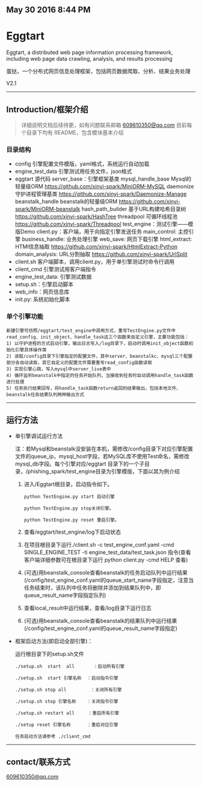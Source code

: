 ## May 30 2016 8:44 PM

# Eggtart

Eggtart, a distributed web page information processing framework, including web page data crawling, analysis, and results processing

蛋挞，一个分布式网页信息处理框架，包括网页数据爬取、分析、结果业务处理

V2.1

* * *


## Introduction/框架介绍

> 详细说明文档后续待更，如有问题联系邮箱 609610350@qq.com
> 目前每个目录下均有 README，包含模块基本介绍

### 目录结构

-   config 引擎配置文件模版，yaml格式，系统运行自动加载
-   engine_test_data 引擎测试用任务文件，json格式
-   eggtart 源代码
        server_base：引擎框架基类
            mysql_handle_base Mysql的轻量级ORM https://github.com/xinyi-spark/MiniORM-MySQL
            daemonize 守护进程管理基类 https://github.com/xinyi-spark/Daemonize-Manage
            beanstalk_handle beanstalk的轻量级ORM https://github.com/xinyi-spark/MiniORM-beanstalk
            hash_path_builder 基于URL构建哈希目录树 https://github.com/xinyi-spark/HashTree
            threadpool 可循环线程池 https://github.com/xinyi-spark/Threadpool
        test_engine：测试引擎——模版Demo
        client.py：客户端，用于向指定引擎发送任务
        main_control: 主控引擎
        business_handle: 业务处理引擎
        web_save: 网页下载引擎
        html_extract: HTMl信息抽取 https://github.com/xinyi-spark/HtmlExtract-Python
        domain_analysis: URL分割抽取 https://github.com/xinyi-spark/UrlSplit
-   client.sh 客户端脚本，调用client.py，用于单引擎测试时命令行调用
-   client_cmd 引擎测试用客户端指令
-   engine_test_data: 引擎测试数据
-   setup.sh：引擎启动脚本
-   web_info：网页信息库
-   init.py: 系统初始化脚本


### 单个引擎功能

    新建引擎可仿照/eggtart/test_engine中调用方式，重写TestEngine.py文件中read_config、init_object、handle_task这三个函数来自定义引擎，主要功能包括：
    1) 以守护进程的方式启动引擎，输出日志写入/log目录下，启动时调用init_object函数初始化引擎具体操作类
    2) 读取/config目录下引擎指定的配置文件，其中server、beanstalkc、mysql三个配置部分会自动读取，其它自定义的配置文件需要重写read_config函数读取
    3) 实现引擎心跳，写入mysql中server_live表中
    4) 循环监听beanstalk中指定的任务开始队列，当接收到任务时自动调用handle_task函数进行处理
    5) 任务执行结果回写，将handle_task函数return返回的结果输出，包括本地文件、beanstalk任务结果队列两种输出方式

- - -

## 运行方法


- 单引擎调试运行方法

    注：若Mysql和beanstalk没安装在本机，需修改/config目录下对应引擎配置文件的queue_ip，mysql_host字段，若MySQL库不使用Test命名，需修改mysql_db字段。每个引擎对应/eggtart 目录下的一个子目录，/phishing_spark/test_engine目录为引擎模版，下面以其为例介绍
    
    1.  进入/Eggtart根目录，启动指令如下。

        ```
        python TestEngine.py start 启动引擎

        python TestEngine.py stop关闭引擎。

        python TestEngine.py reset 重启引擎。
        ```

    2. 查看/eggtart/test_engine/log下启动状态
    
    3. 在项目根目录下运行./client.sh -c test_engine_conf.yaml -cmd SINGLE_ENGINE_TEST -ti engine_test_data/test_task.json 指令(查看客户端详细参数可在根目录下运行 python client.py -cmd HELP 查看)
    
    4. (可选)用beanstalk_console查看beanstalk的任务启动队列中运行结果(/config/test_engine_conf.yaml的queue_start_name字段指定，注意当任务结束时，该队列中任务将删除并添加到结果队列中，即queue_result_name字段指定队列)
    
    5. 查看local_result中运行结果，查看/log目录下运行日志
    
    6. (可选)用beanstalk_console查看beanstalk的结果队列中运行结果(/config/test_engine_conf.yaml的queue_result_name字段指定)

    
- 框架启动方法(即启动全部引擎)：

    运行根目录下的setup.sh文件

    ```
    ./setup.sh  start  all       ：启动所有引擎

    ./setup.sh  start 引擎名称  ：启动指令引擎

    ./setup.sh stop all         ：关闭所有引擎

    ./setup.sh stop 引擎名称    ：关闭指令引擎

    ./setup.sh restart all     ：重启所有引擎

    ./setup reset 引擎名称      ：重启对应引擎

    任务启动方法请参考 ./client_cmd

    ```

- - -

## contact/联系方式

609610350@qq.com
